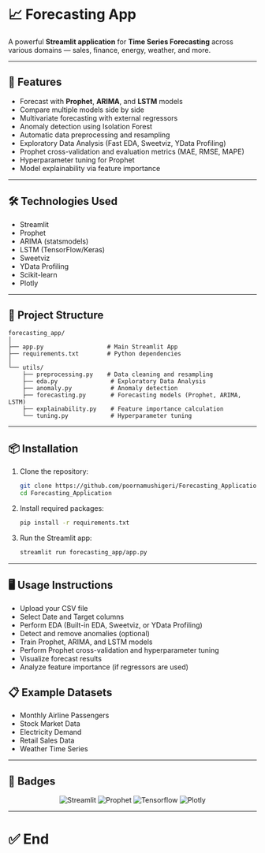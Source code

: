 # 📈 Forecasting App

A powerful **Streamlit application** for **Time Series Forecasting** across various domains — sales, finance, energy, weather, and more.

---

## 🚀 Features

- Forecast with **Prophet**, **ARIMA**, and **LSTM** models  
- Compare multiple models side by side  
- Multivariate forecasting with external regressors  
- Anomaly detection using Isolation Forest  
- Automatic data preprocessing and resampling  
- Exploratory Data Analysis (Fast EDA, Sweetviz, YData Profiling)  
- Prophet cross-validation and evaluation metrics (MAE, RMSE, MAPE)  
- Hyperparameter tuning for Prophet  
- Model explainability via feature importance

---

## 🛠️ Technologies Used

- Streamlit
- Prophet
- ARIMA (statsmodels)
- LSTM (TensorFlow/Keras)
- Sweetviz
- YData Profiling
- Scikit-learn
- Plotly

---

## 📂 Project Structure

```
forecasting_app/
│
├── app.py                  # Main Streamlit App
├── requirements.txt        # Python dependencies
│
└── utils/
    ├── preprocessing.py    # Data cleaning and resampling
    ├── eda.py               # Exploratory Data Analysis
    ├── anomaly.py           # Anomaly detection
    ├── forecasting.py       # Forecasting models (Prophet, ARIMA, LSTM)
    ├── explainability.py    # Feature importance calculation
    └── tuning.py            # Hyperparameter tuning
```

---

## 📦 Installation

1. Clone the repository:
    ```bash
    git clone https://github.com/poornamushigeri/Forecasting_Application.git
    cd Forecasting_Application
    ```

2. Install required packages:
    ```bash
    pip install -r requirements.txt
    ```

3. Run the Streamlit app:
    ```bash
    streamlit run forecasting_app/app.py
    ```

---

## 🖥️ Usage Instructions

- Upload your CSV file  
- Select Date and Target columns  
- Perform EDA (Built-in EDA, Sweetviz, or YData Profiling)  
- Detect and remove anomalies (optional)  
- Train Prophet, ARIMA, and LSTM models  
- Perform Prophet cross-validation and hyperparameter tuning  
- Visualize forecast results  
- Analyze feature importance (if regressors are used)


## 📋 Example Datasets

- Monthly Airline Passengers  
- Stock Market Data  
- Electricity Demand  
- Retail Sales Data  
- Weather Time Series  

---

## 📛 Badges

<p align="center">
  <img src="https://img.shields.io/badge/Streamlit-Application-orange?logo=streamlit" alt="Streamlit">
  <img src="https://img.shields.io/badge/Prophet-Forecasting-blue?logo=facebook" alt="Prophet">
  <img src="https://img.shields.io/badge/Tensorflow-LSTM-red?logo=tensorflow" alt="Tensorflow">
  <img src="https://img.shields.io/badge/Plotly-Visualization-brightgreen?logo=plotly" alt="Plotly">
</p>

---

# ✅ End

